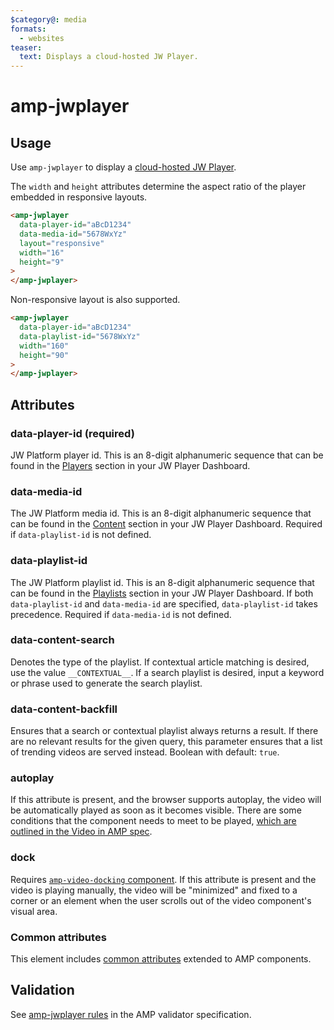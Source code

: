 ```yaml
---
$category@: media
formats:
  - websites
teaser:
  text: Displays a cloud-hosted JW Player.
---
```


<!---
Copyright 2016 The AMP HTML Authors. All Rights Reserved.

Licensed under the Apache License, Version 2.0 (the "License");
you may not use this file except in compliance with the License.
You may obtain a copy of the License at

      http://www.apache.org/licenses/LICENSE-2.0

Unless required by applicable law or agreed to in writing, software
distributed under the License is distributed on an "AS-IS" BASIS,
WITHOUT WARRANTIES OR CONDITIONS OF ANY KIND, either express or implied.
See the License for the specific language governing permissions and
limitations under the License.
-->

# amp-jwplayer

## Usage

Use `amp-jwplayer` to display a [cloud-hosted JW Player](https://www.jwplayer.com/).

The `width` and `height` attributes determine the aspect ratio of the player embedded in responsive layouts.

```html
<amp-jwplayer
  data-player-id="aBcD1234"
  data-media-id="5678WxYz"
  layout="responsive"
  width="16"
  height="9"
>
</amp-jwplayer>
```

Non-responsive layout is also supported.

```html
<amp-jwplayer
  data-player-id="aBcD1234"
  data-playlist-id="5678WxYz"
  width="160"
  height="90"
>
</amp-jwplayer>
```

## Attributes

### data-player-id (required)

JW Platform player id. This is an 8-digit alphanumeric sequence that can be found in the [Players](https://dashboard.jwplayer.com/#/players) section in your JW Player Dashboard.

### data-media-id

The JW Platform media id. This is an 8-digit alphanumeric sequence that can be found in the [Content](https://dashboard.jwplayer.com/#/content) section in your JW Player Dashboard. Required if `data-playlist-id` is not defined.

### data-playlist-id

The JW Platform playlist id. This is an 8-digit alphanumeric sequence that can be found in the [Playlists](https://dashboard.jwplayer.com/#/content/playlists) section in your JW Player Dashboard. If both `data-playlist-id` and `data-media-id` are specified, `data-playlist-id` takes precedence. Required if `data-media-id` is not defined.

### data-content-search

Denotes the type of the playlist. If contextual article matching is desired, use the value `__CONTEXTUAL__`. If a search playlist is desired, input a keyword or phrase used to generate the search playlist.

### data-content-backfill

Ensures that a search or contextual playlist always returns a result. If there are no relevant results for the given query, this parameter ensures that a list of trending videos are served instead. Boolean with default: `true`.

### autoplay

If this attribute is present, and the browser supports autoplay, the video will be automatically played as soon as it becomes visible. There are some conditions that the component needs to meet to be played, [which are outlined in the Video in AMP spec](https://github.com/ampproject/amphtml/blob/master/spec/amp-video-interface.md#autoplay).

### dock

Requires [`amp-video-docking` component](https://amp.dev/documentation/components/amp-video-docking). If this attribute is present and the video is playing manually, the video will be "minimized" and fixed to a corner or an element when the user scrolls out of the video component's visual area.

### Common attributes</strong></td>

This element includes [common attributes](https://amp.dev/documentation/guides-and-tutorials/learn/common_attributes) extended to AMP components.

## Validation

See [amp-jwplayer rules](https://github.com/ampproject/amphtml/blob/master/extensions/amp-jwplayer/validator-amp-jwplayer.protoascii) in the AMP validator specification.
